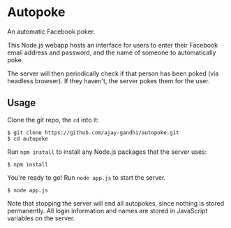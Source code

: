 Autopoke
========

An automatic Facebook poker.

This Node.js webapp hosts an interface for users to enter their Facebook email
address and password, and the name of someone to automatically poke.

The server will then periodically check if that person has been poked (via
headless browser). If they haven't, the server pokes them for the user.

## Usage

Clone the git repo, the `cd` into it:

    $ git clone https://github.com/ajay-gandhi/autopoke.git
    $ cd autopoke

Run `npm install` to install any Node.js packages that the server uses:

    $ npm install

You're ready to go! Run `node app.js` to start the server.

    $ node app.js

Note that stopping the server will end all autopokes, since nothing is stored
permanently. All login information and names are stored in JavaScript variables
on the server.